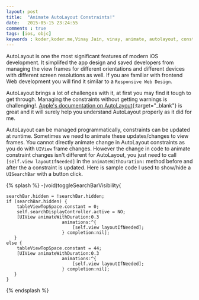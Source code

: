 ```yaml
---
layout: post
title:  "Animate AutoLayout Constraints!"
date:   2015-05-15 23:24:55
comments : true
tags: [ios, objc]
keywords : koder,koder.me,Vinay Jain, vinay, animate, autolayout, constraints, xib, storyboard, ios, objectivec , swift
---
```


AutoLayout is one the most significant features of modern iOS development. It simplifed the app design and saved developers from managing the view frames for different orientations and different devices with different screen resolutions as well. If you are familiar with frontend Web development you will find it similar to a `Responsive Web Design`.

AutoLayout brings a lot of challenges with it, at first you may find it tough to get through. Managing the constraints without getting warnings is challenging!. [Apple's documentation on AutoLayout](https://developer.apple.com/library/ios/documentation/UserExperience/Conceptual/AutolayoutPG/Introduction/Introduction.html){:target="_blank"} is great and it will surely help you understand AutoLayout properly as it did for me.

AutoLayout can be managed programmatically, constraints can be updated at runtime. Sometimes we need to animate these updates/changes to view frames. You cannot directly animate change in AutoLayout constraints as you do with `UIView` frame changes. However the change in code to animate constraint changes isn't different for AutoLayout, you just need to call `[self.view layoutIfNeeded]` in the `animateWithDuration:` method before and after the a constraint is updated. Here is sample code I used to show/hide a `UISearchBar` with a button click.

{% splash %}
-(void)toggleSearchBarVisibility{

    searchBar.hidden = !searchBar.hidden;
    if (searchBar.hidden) {
        tableViewTopSpace.constant = 0;
        self.searchDisplayController.active = NO;
        [UIView animateWithDuration:0.3
                         animations:^{
                             [self.view layoutIfNeeded];
                         } completion:nil];
       }
    else {
        tableViewTopSpace.constant = 44;
        [UIView animateWithDuration:0.3
                         animations:^{
                             [self.view layoutIfNeeded];
                         } completion:nil];
       }
    }
{% endsplash %}
